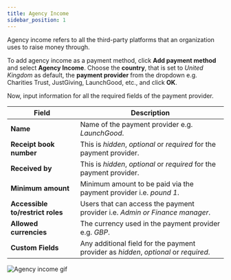 ```yaml
---
title: Agency Income
sidebar_position: 1
---
```


Agency income refers to all the third-party platforms that an organization uses to raise money through. 

To add agency income as a payment method, click **Add payment method** and select **Agency Income**. Choose the **country**, that is set to *United Kingdom* as default, the **payment provider** from the dropdown e.g. Charities Trust, JustGiving, LaunchGood, etc., and click **OK**.

Now, input information for all the required fields of the payment provider.

| Field | Description |
| ----- | ----------- |
| **Name** | Name of the payment provider e.g. *LaunchGood*. |  
| **Receipt book number** | This is *hidden*, *optional* or *required* for the payment provider. |
| **Received by** | This is *hidden*, *optional* or *required* for the payment provider. |
| **Minimum amount** | Minimum amount to be paid via the payment provider i.e. *pound 1*. |
| **Accessible to/restrict roles** | Users that can access the payment provider i.e. *Admin or Finance manager*. |
| **Allowed currencies** | The currency used in the payment provider e.g. *GBP*. |
| **Custom Fields** | Any additional field for the payment provider as *hidden*, *optional* or *required*.  |

![Agency income gif](./adding-agency-income.gif)